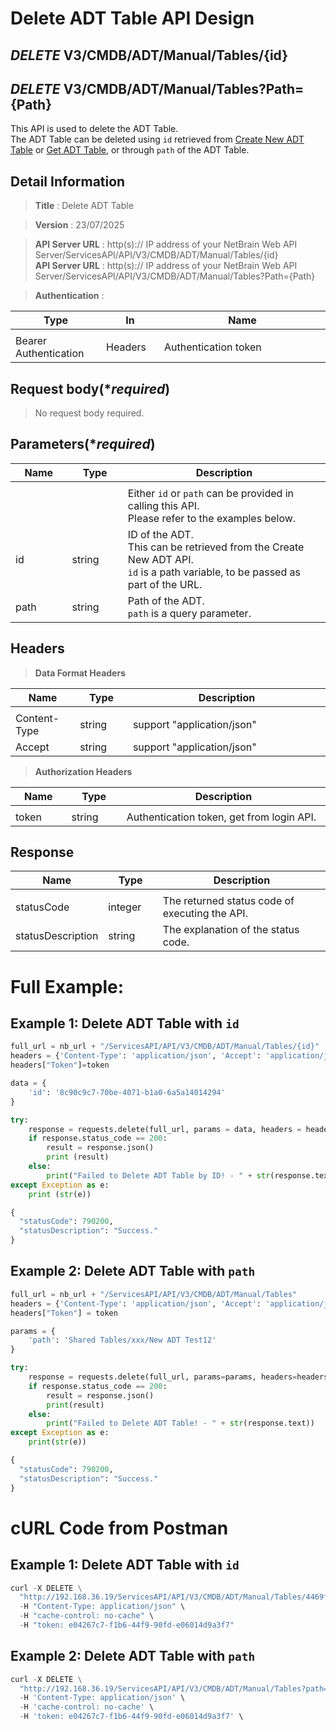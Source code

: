 
# Delete ADT Table API Design

## ***DELETE*** V3/CMDB/ADT/Manual/Tables/{id}
## ***DELETE*** V3/CMDB/ADT/Manual/Tables?Path={Path}
This API is used to delete the ADT Table. <br>
The ADT Table can be deleted using `id` retrieved from [Create New ADT Table](https://github.com/NetBrainAPI/NetBrain-REST-API-R12.1/blob/main/REST%20APIs%20Documentation/ADT%20(Automation%20Data%20Table)/Create%20New%20ADT%20Table.md) or [Get ADT Table](https://github.com/NetBrainAPI/NetBrain-REST-API-R12.1/blob/main/REST%20APIs%20Documentation/ADT%20(Automation%20Data%20Table)/Get%20ADT%20Table.md), or through `path` of the ADT Table.

## Detail Information

> **Title** : Delete ADT Table<br>

> **Version** : 23/07/2025

> **API Server URL** : http(s):// IP address of your NetBrain Web API Server/ServicesAPI/API/V3/CMDB/ADT/Manual/Tables/{id} <br>
> **API Server URL** : http(s):// IP address of your NetBrain Web API Server/ServicesAPI/API/V3/CMDB/ADT/Manual/Tables?Path={Path}

> **Authentication** : 

|**Type**|**In**|**Name**|
|------|------|------|
|<img width=100/>|<img width=100/>|<img width=500/>|
|Bearer Authentication| Headers | Authentication token | 

## Request body(****required***)
>No request body required.

## Parameters(****required***)
|**Name**|**Type**|**Description**|
|------|------|------|
|<img width=100/>|<img width=100/>|<img width=500/>|
|||Either `id` or `path` can be provided in calling this API. <br> Please refer to the examples below.|
|id| string | ID of the ADT. <br>This can be retrieved from the Create New ADT API.<br>`id` is a path variable, to be passed as part of the URL. |
|path|string| Path of the ADT. <br>`path` is a query parameter. |

## Headers

> **Data Format Headers**

|**Name**|**Type**|**Description**|
|------|------|------|
|<img width=100/>|<img width=100/>|<img width=500/>|
| Content-Type | string  | support "application/json" |
| Accept | string  | support "application/json" |

> **Authorization Headers**

|**Name**|**Type**|**Description**|
|------|------|------|
|<img width=100/>|<img width=100/>|<img width=500/>|
| token | string  | Authentication token, get from login API. |

## Response
|**Name**|**Type**|**Description**|
|------|------|------|
|<img width=100/>|<img width=100/>|<img width=500/>|
|statusCode| integer | The returned status code of executing the API.  |
|statusDescription| string | The explanation of the status code.  |


# Full Example:
## Example 1: Delete ADT Table with `id`
```python
full_url = nb_url + "/ServicesAPI/API/V3/CMDB/ADT/Manual/Tables/{id}"
headers = {'Content-Type': 'application/json', 'Accept': 'application/json'}
headers["Token"]=token

data = {
    'id': '8c90c9c7-70be-4071-b1a0-6a5a14014294'
}

try:
    response = requests.delete(full_url, params = data, headers = headers, verify = False)
    if response.status_code == 200:
        result = response.json()
        print (result)
    else:
        print("Failed to Delete ADT Table by ID! - " + str(response.text))
except Exception as e:
    print (str(e)) 
```
```python
{
  "statusCode": 790200,
  "statusDescription": "Success."
}
```

## Example 2: Delete ADT Table with `path`
```python
full_url = nb_url + "/ServicesAPI/API/V3/CMDB/ADT/Manual/Tables"
headers = {'Content-Type': 'application/json', 'Accept': 'application/json'}
headers["Token"] = token

params = {
    'path': 'Shared Tables/xxx/New ADT Test12'
}

try:
    response = requests.delete(full_url, params=params, headers=headers, verify=False)
    if response.status_code == 200:
        result = response.json()
        print(result)
    else:
        print("Failed to Delete ADT Table! - " + str(response.text))
except Exception as e:
    print(str(e))
```
```python
{
  "statusCode": 790200,
  "statusDescription": "Success."
}
```

# cURL Code from Postman
## Example 1: Delete ADT Table with `id`
```python
curl -X DELETE \
  "http://192.168.36.19/ServicesAPI/API/V3/CMDB/ADT/Manual/Tables/4469f077-f71f-4a5f-acb3-364cd38bade3" \
  -H "Content-Type: application/json" \
  -H "cache-control: no-cache" \
  -H "token: e04267c7-f1b6-44f9-90fd-e06014d9a3f7"
```
## Example 2: Delete ADT Table with `path`
```python
curl -X DELETE \
  "http://192.168.36.19/ServicesAPI/API/V3/CMDB/ADT/Manual/Tables?path=Shared%20Tables/Michelle/New%20ADT%20Test12&domainId=833df35f-f550-4c9f-8fb0-c208834cf617" \
  -H 'Content-Type: application/json' \
  -H 'cache-control: no-cache' \ 
  -H 'token: e04267c7-f1b6-44f9-90fd-e06014d9a3f7' \
```